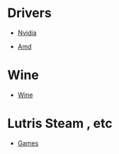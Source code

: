 # Drivers
- [Nvidia](https://github.com/SteavenGamerYT/Gaming-on-Arch-Linux/blob/main/nvidia.md)


- [Amd](https://github.com/SteavenGamerYT/Gaming-on-Arch-Linux/blob/main/amd.md)


# Wine
- [Wine](https://github.com/SteavenGamerYT/Gaming-on-Arch-Linux/blob/main/wine.md)


# Lutris Steam , etc
- [Games](https://github.com/SteavenGamerYT/Gaming-on-Arch-Linux/blob/main/games.md)